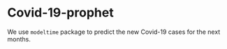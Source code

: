 # Covid-19-prophet


We use ```modeltime``` package to predict the new Covid-19 cases for the next months.



